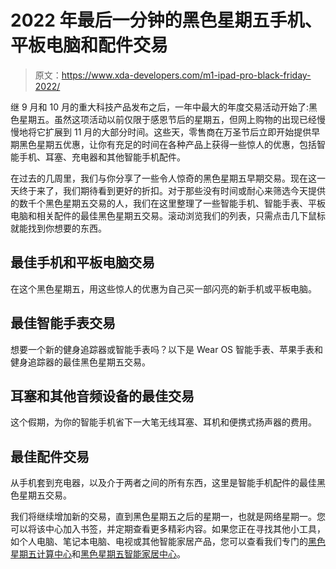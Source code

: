 # 2022 年最后一分钟的黑色星期五手机、平板电脑和配件交易

> 原文：<https://www.xda-developers.com/m1-ipad-pro-black-friday-2022/>

继 9 月和 10 月的重大科技产品发布之后，一年中最大的年度交易活动开始了:黑色星期五。虽然这项活动以前仅限于感恩节后的星期五，但网上购物的出现已经慢慢地将它扩展到 11 月的大部分时间。这些天，零售商在万圣节后立即开始提供早期黑色星期五优惠，让你有充足的时间在各种产品上获得一些惊人的优惠，包括智能手机、耳塞、充电器和其他智能手机配件。

在过去的几周里，我们与你分享了一些令人惊奇的黑色星期五早期交易。现在这一天终于来了，我们期待看到更好的折扣。对于那些没有时间或耐心来筛选今天提供的数千个黑色星期五交易的人，我们在这里整理了一些智能手机、智能手表、平板电脑和相关配件的最佳黑色星期五交易。滚动浏览我们的列表，只需点击几下鼠标就能找到你想要的东西。

## 最佳手机和平板电脑交易

在这个黑色星期五，用这些惊人的优惠为自己买一部闪亮的新手机或平板电脑。

## 最佳智能手表交易

想要一个新的健身追踪器或智能手表吗？以下是 Wear OS 智能手表、苹果手表和健身追踪器的最佳黑色星期五交易。

## 耳塞和其他音频设备的最佳交易

这个假期，为你的智能手机省下一大笔无线耳塞、耳机和便携式扬声器的费用。

## 最佳配件交易

从手机套到充电器，以及介于两者之间的所有东西，这里是智能手机配件的最佳黑色星期五交易。

我们将继续增加新的交易，直到黑色星期五之后的星期一，也就是网络星期一。您可以将该中心加入书签，并定期查看更多精彩内容。如果您正在寻找其他小工具，如个人电脑、笔记本电脑、电视或其他智能家居产品，您可以查看我们专门的[黑色星期五计算中心](https://www.xda-developers.com/best-black-friday-pc-gaming-deals/)和[黑色星期五智能家居中心](https://www.xda-developers.com/best-black-friday-tv-audio-deals/)。